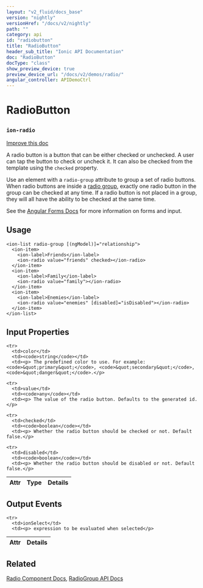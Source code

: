 ```yaml
---
layout: "v2_fluid/docs_base"
version: "nightly"
versionHref: "/docs/v2/nightly"
path: ""
category: api
id: "radiobutton"
title: "RadioButton"
header_sub_title: "Ionic API Documentation"
doc: "RadioButton"
docType: "class"
show_preview_device: true
preview_device_url: "/docs/v2/demos/radio/"
angular_controller: APIDemoCtrl 
---
```










<h1 class="api-title">
<a class="anchor" name="radio-button" href="#radio-button"></a>

RadioButton
<h3><code>ion-radio</code></h3>






</h1>

<a class="improve-v2-docs" href="http://github.com/driftyco/ionic/edit/master//src/components/radio/radio-button.ts#L5">
Improve this doc
</a>






<p>A radio button is a button that can be either checked or unchecked. A user can tap
the button to check or uncheck it. It can also be checked from the template using
the <code>checked</code> property.</p>
<p>Use an element with a <code>radio-group</code> attribute to group a set of radio buttons. When
radio buttons are inside a <a href="../RadioGroup">radio group</a>, exactly one radio button
in the group can be checked at any time. If a radio button is not placed in a group,
they will all have the ability to be checked at the same time.</p>
<p>See the <a href="https://angular.io/docs/ts/latest/guide/forms.html">Angular Forms Docs</a> for
more information on forms and input.</p>




<!-- @usage tag -->

<h2><a class="anchor" name="usage" href="#usage"></a>Usage</h2>

<pre><code class="lang-html">&lt;ion-list radio-group [(ngModel)]=&quot;relationship&quot;&gt;
  &lt;ion-item&gt;
    &lt;ion-label&gt;Friends&lt;/ion-label&gt;
    &lt;ion-radio value=&quot;friends&quot; checked&gt;&lt;/ion-radio&gt;
  &lt;/ion-item&gt;
  &lt;ion-item&gt;
    &lt;ion-label&gt;Family&lt;/ion-label&gt;
    &lt;ion-radio value=&quot;family&quot;&gt;&lt;/ion-radio&gt;
  &lt;/ion-item&gt;
  &lt;ion-item&gt;
    &lt;ion-label&gt;Enemies&lt;/ion-label&gt;
    &lt;ion-radio value=&quot;enemies&quot; [disabled]=&quot;isDisabled&quot;&gt;&lt;/ion-radio&gt;
  &lt;/ion-item&gt;
&lt;/ion-list&gt;
</code></pre>




<!-- @property tags -->



<!-- instance methods on the class -->
<!-- input methods on the class -->
<h2><a class="anchor" name="input-properties" href="#input-properties"></a>Input Properties</h2>
<table class="table param-table" style="margin:0;">
  <thead>
    <tr>
      <th>Attr</th>
      <th>Type</th>
      <th>Details</th>
    </tr>
  </thead>
  <tbody>
    
    <tr>
      <td>color</td>
      <td><code>string</code></td>
      <td><p> The predefined color to use. For example: <code>&quot;primary&quot;</code>, <code>&quot;secondary&quot;</code>, <code>&quot;danger&quot;</code>.</p>
</td>
    </tr>
    
    <tr>
      <td>value</td>
      <td><code>any</code></td>
      <td><p> The value of the radio button. Defaults to the generated id.</p>
</td>
    </tr>
    
    <tr>
      <td>checked</td>
      <td><code>boolean</code></td>
      <td><p> Whether the radio button should be checked or not. Default false.</p>
</td>
    </tr>
    
    <tr>
      <td>disabled</td>
      <td><code>boolean</code></td>
      <td><p> Whether the radio button should be disabled or not. Default false.</p>
</td>
    </tr>
    
  </tbody>
</table>
<!-- output events on the class -->
<h2><a class="anchor" name="output-events" href="#output-events"></a>Output Events</h2>
<table class="table param-table" style="margin:0;">
  <thead>
    <tr>
      <th>Attr</th>
      <th>Details</th>
    </tr>
  </thead>
  <tbody>
    
    <tr>
      <td>ionSelect</td>
      <td><p> expression to be evaluated when selected</p>
</td>
    </tr>
    
  </tbody>
</table>




<!-- related link -->

<h2><a class="anchor" name="related" href="#related"></a>Related</h2>

<a href='/docs/v2/components#radio'>Radio Component Docs</a>,
<a href='../RadioGroup'>RadioGroup API Docs</a><!-- end content block -->


<!-- end body block -->

